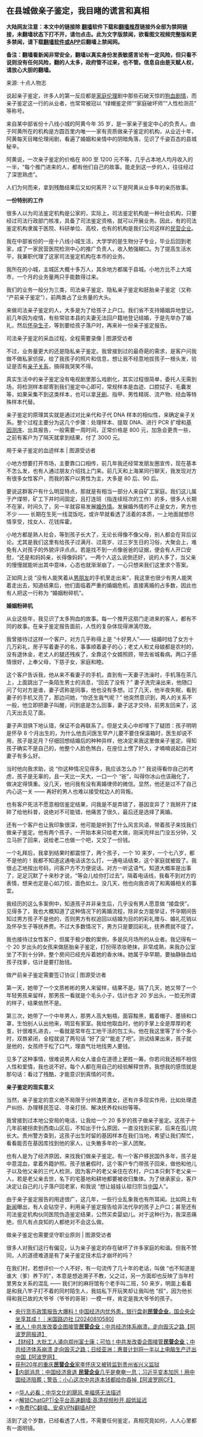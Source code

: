 <!-- 面包屑导航 --> <h2>在县城做亲子鉴定，我目睹的谎言和真相</h2> <p class="notice"><b>大陆网友注意：本文中的链接除 <a href="https://github.com/bannedbook/fanqiang" >翻墙</a>软件下载和<a href="https://github.com/killgcd/justmysocks/blob/master/README.md">翻墙推荐</a>链接外全部为禁网链接，未翻墙状态下打不开，请勿点击。此为文字版禁闻，欲看图文视频完整版和更多禁闻，请下载<a href="https://github.com/bannedbook/fanqiang">翻墙软件或APP</a>后翻墙上禁闻网。</p><p>备注：翻墙看新闻非常安全，翻墙以真实身份发表敏感言论有一定风险，但只看不说则没有任何风险，翻的人太多，政府管不过来，也不管。信息自由是天赋人权，请放心大胆的翻墙。</b></p>  <div class="entry"> <p>来源:&nbsp;十点人物志                          </p> <p>说起亲子鉴定，许多人的第一反应都是<a href="https://www.bannedbook.org/bnews/tag/%E5%AE%B6%E5%BA%AD%E4%BC%A6%E7%90%86/" class="st_tag internal_tag" rel="tag" title="标签 家庭伦理 下的日志">家庭伦理</a>剧中那些石破天惊的<a href="https://www.bannedbook.org/bnews/tag/%E7%8B%97%E8%A1%80%E5%89%A7%E6%83%85/" class="st_tag internal_tag" rel="tag" title="标签 狗血剧情 下的日志">狗血剧情</a>，而亲子鉴定这一行的从业者，也常常被冠以 “绿帽鉴定师”“家庭破坏师”“人性检测员” 等称号。</p> <p>来自某中部省份十八线小城的阿黄今年 35 岁，是一家亲子鉴定中心的负责人。由于阿黄所在的机构是方圆百里内唯一一家有资质做亲子鉴定的机构，从业近十年，阿黄每天目睹伦理闹剧，看遍了婚姻和亲情中的阴暗角落，见识了千姿百态的县城秘辛。</p> <p>阿黄说，一次亲子鉴定的价格在 800 至 1200 元不等，几乎占本地人均月收入的一半，“每个推门进来的人，都有他们自己的故事。能走到这一步的人，往往经过了深思熟虑”。</p> <p>人们为何而来，拿到残酷结果后又如何离开？以下是阿黄从业多年的亲历故事。</p> <p><strong>一份特别的工作</strong></p> <p>很多人以为司法鉴定机构是公家的，实际上，司法鉴定机构是一种社会机构，只要经过司法行政部门核准，具备了司法鉴定资格，就可以开展业务。因此，有的司法鉴定机构隶属于医院、科研单位、高校，也有的机构是我们公司这样的<a href="https://www.bannedbook.org/bnews/tag/%E6%B0%91%E8%90%A5%E4%BC%81%E4%B8%9A/" class="st_tag internal_tag" rel="tag" title="标签 民营企业 下的日志">民营企业</a>。</p> <p>我在中部省份的一座十八线小城生活，大学学的是生物分子专业，毕业后回到老家，成了一家民营医院检测中心的推广负责人，收入勉强糊口。为了提高生活水平，我兼职代理了这家司法鉴定机构在本市的业务。</p> <p>我所在的小城，主城区大概十多万人，其余地方都属于县城。小地方比不上大城市，一个月的业务量两只手能数得过来。</p> <p>我们的业务一般分为三类，司法亲子鉴定、隐私亲子鉴定和胚胎亲子鉴定（又称 “产前亲子鉴定”），前两类占了业务量的大头。</p> <p>来做司法亲子鉴定的人，大多是为了给孩子上户口。我们省不支持婚姻异地登记，前几年因为疫情，有些常驻本县的夫妻无法回户籍地登记结婚，于是先举办了婚礼，然后<a href="https://www.bannedbook.org/bnews/tag/%E6%80%80%E5%AD%95%E7%94%9F%E5%AD%90/" class="st_tag internal_tag" rel="tag" title="标签 怀孕生子 下的日志">怀孕生子</a>，等到要给孩子落户时，再来补一份亲子鉴定报告。</p>  <p>司法亲子鉴定的采血过程，全程需要录像 | 图源受访者</p> <p>不过，业务量更大的还是隐私亲子鉴定。我曾接到过的最奇葩的需求，是客户问我做不做私家侦探，给了我孩子的照片和信息，想让我不经意地拔孩子一根头发，验证是否有<a href="https://www.bannedbook.org/bnews/tag/%E4%BA%B2%E5%AD%90%E5%85%B3%E7%B3%BB/" class="st_tag internal_tag" rel="tag" title="标签 亲子关系 下的日志">亲子关系</a>，搞得我哭笑不得。</p> <p>真实生活中的亲子鉴定没有电视剧里那么戏剧化，其实过程很简单，委托人无需到场，将检测样本邮寄到我们鉴定中心即可，常规样本是血迹、口腔拭子、毛囊发等，如果采集不到这类样本，也可以拿<span class='wp_keywordlink'><a href="https://www.bannedbook.org/forum2/topic2874.html" title="杜斌《牙刷》" target="_blank">牙刷</a></span>、指甲、男性精斑、流产物、经血等特殊样本代替。</p> <p>亲子鉴定的原理其实就是通过对比亲代和子代 DNA 样本的相似性，来确定亲子关系。整个过程主要分为这几个步骤：处理样本、提取 DNA、进行 PCR 扩增和<a href="https://www.bannedbook.org/bnews/tag/%E5%9F%BA%E5%9B%A0%E6%B5%8B%E5%BA%8F/" class="st_tag internal_tag" rel="tag" title="标签 基因测序 下的日志">基因测序</a>、出具报告，一般需要一周时间，正常价格是 800 元，加急会更贵一些，之前有客户为了隔天就拿到结果，付了 3000 元。</p> <p>用于亲子鉴定的血迹样本 | 图源受访者</p> <p>小地方想要打开市场，主要靠口口相传，前几年我还经常发朋友圈宣传，现在基本不怎么发，也有人通过朋友介绍找上门来。前几天和上海某同行聊天，我发现对方有很多女性客户，而我的客户以男性为主，大多是 80 后、90 后。</p> <p>要说这群客户有什么明显特点，那就是有相当一部分人来自矿工家庭。我们这儿属于产煤带，矿工下井时间固定，且打连班（指连续班次的工作）的多，很多人长期不在家，时间久了，另一半就容易发展<a href="https://www.bannedbook.org/bnews/tag/%E5%A9%9A%E5%A4%96%E6%83%85/" class="st_tag internal_tag" rel="tag" title="标签 婚外情 下的日志">婚外情</a>。发展婚外情的不止是女方，男方也不少 —— 长期在生死一线混饭吃，或许早就看透了活着的本质，一上地面就想尽情享受，找女人、花钱挥霍。</p> <p>小地方都是熟人社会，等到孩子长大了，无论长得像不像父母，别人都会在背后议论。尤其是我们这里有给孩子过满月、过周岁、过三岁生日的习俗，大聚会上，难免有人对孩子的外貌评评点点。若是找不到一点像爸爸的证据，便会有人开口安慰，“还是和妈妈亲，长得像妈妈”。一两个人这么说倒还好，说的人多了，当父亲的慢慢就能听出其中意味，心态也就渐渐崩了，一心只想来我们这里求个答案。</p> <p>正如网上说 “没有人能笑着从<a href="https://www.bannedbook.org/bnews/tag/%E7%94%B7%E6%9C%8B%E5%8F%8B/" class="st_tag internal_tag" rel="tag" title="标签 男朋友 下的日志">男朋友</a>的手机里走出来”，我这里也很少有男人能笑着走出去，知道结果后，他们面临着严重的婚姻危机，直接离婚的占多数，因此也有人把这一行称为 “婚姻粉碎机”。</p> <p><strong>婚姻粉碎机</strong></p> <p>从业这些年，我见识了太多狗血的故事。每一个推开这扇门走进来的客人，都有不同的故事。在亲子鉴定报告面前，人性的复杂体现得淋漓尽致。</p>  <p>我曾接待过这样一个客户，对方几乎称得上是 “十好男人”—— 结婚时给了女方十几万彩礼，房子写着妻子的名，事事顺着妻子的心；老丈人和丈母娘都是农村的，没有退休金，老丈人的腿还残疾了，全靠这个女婿照顾，带去省城看病。两口子感情很好，上奉父母，下慈子女，家庭和睦。</p> <p>这个客户告诉我，他从来不看妻子的手机，直到有一天妻子洗澡时，手机落在茶几上，上面跳出了一条陌生男士的消息，“回去了没有？” 妻子洗完澡出来，他随口问了句对方是谁，妻子谎称是同事，他也没有多想。过了几天，他半夜失眠，看到妻子的手机又亮了，那边问她，“你还生我气呢？” 他突然意识到，两人的关系不一般，他立即把妻子叫醒，问到底是怎么回事，妻子这才交待，前男友回来了，这几天出去见了面。</p> <p>妻子声泪俱下地认错，保证不会再联系了。但是丈夫心中却埋下了疑团：孩子明明是怀孕 8 个月出生的，为什么他去问医生早产儿要不要住保温箱时，医生却说不用，孩子是足月？仔细回想结婚后的种种异样，他决定来我这里做亲子鉴定。得知孩子确实不是自己的，他整个人脸色煞白，在座位上愣了好久，才喃喃说起自己对妻子有多么好。</p> <p>当时他向我求助，说 “你这种情况见得多，我应该怎么办？” 我说得看你自己的考虑，孩子是无辜的，且一天比一天大，一口一个 “爸”，叫得你冰山也该融化了，做决定得慎重。没几天，他问我有没有离婚律师的微信。显然，他还是过不了自己内心这一关 —— 再好的男人也难以接受枕边人的背叛。</p> <p>也有客户死活不愿意相信鉴定结果，问我是不是弄错了，基因变异了？我掰开了揉碎了给他科普，说绝对不可能错，他痛苦了很久，最后还是选择了离婚。</p> <p>还有一个客户也让我印象很深，他可能是听到了什么风言风语，带着孩子来找我们做亲子鉴定。他有两个孩子，一开始本来只给老大做，刚采完样出门没五分钟，又立马折了回来，说给老二也做一个吧，又交了一份钱。</p> <p>一个礼拜后，我拿到结果时都震惊了，两个孩子，一个 10 来岁，一个七八岁，都不是他的！我都不知道这通电话该怎么打，一通电话结束，这个家庭就被毁了。我很忐忑地按出号码，问客户方不方便说话。对方一听这语气，知道大概率是出事了，足足沉默了十来秒才说，“等会儿给你打过去”。隔着电话线，我看不到对方的表情，想来也定是心如刀绞，面色如土。没几天，他也向我咨询了和离婚相关的事宜。</p> <p>我经历的这么多案例中，知道孩子并非亲生后，几乎没有男人愿意做 “接盘侠”。见得多了，我也大概知道了这种情况下的离婚流程，除非女方能举证，怀孕期间告知过男方孩子不是他的，否则男方有权追回以结婚为目的的彩礼赠与、婚礼花销以及怀孕生子等抚养费。不过大多数情况下，男方只是要回彩礼，抚养费就不提了。</p> <p>我也接待过女性客户，但属于极少数的案例，多是风月场所的从业者。我记得有一个 20 岁出头的女孩来做胚胎亲子鉴定，打扮得浓妆艳抹，非常成熟，来我办公室坐了不到十分钟，整个房间已经充斥着她的香水味。她属于孕早期，要抽静脉血给孩子找爹，估计是要打胎钱。</p> <p>做产前亲子鉴定需要签订协议 | 图源受访者</p> <p>第一天，她带了一个文质彬彬的男人来留样，结果不是。隔了几天，她又带了一个年轻男孩来留样，那男孩一看就是个毛头小子，估计也才 20 岁出头，一脸无所谓的样子，结果依然不是。</p>  <p>第三次，她带了一个中年男人，那男人高大魁梧，面容黢黑，戴着帽子、墨镜和口罩，生怕别人认出他来，明显有家室。我给他取血时，他的手掌上全是厚厚的老茧，针很难扎进去，一看就是常年在工地干活的包工头。他在我这里等了半个多小时，双唇紧闭，全程就说了两句话 “好了没”“能走了吧”。测试结果出来，孩子就是他的，女孩终于松了口气，理直气壮地找男人要钱。</p> <p>见多了这种事情，很难说男人和女人谁会在道德上更胜一筹。你若问我还相不相信人性和爱情，我也说不好。每个人都在用自己的经验解释世界。我想我的感悟就是那句话：看过了残酷，才能意识到真情的可贵。</p> <p><strong>亲子鉴定的现实意义</strong></p> <p>当然，亲子鉴定的意义绝不局限于分辨渣男渣女，还有许多现实作用，比如处理遗产纠纷、办理移民签证、寻亲打拐、解决抚养权纠纷等等。</p> <p>我曾接到过本地公安局的电话，让我给一个 20 多岁的孩子做亲子鉴定。这孩子十几年前被拐卖到西南山区后，不知出于什么原因，一直没找到买家，后来在孤儿院长大。贵州警方查到，这孩子出生时留的基因样本在我们当地，希望让我们帮忙，看看能否在基因库找到他的家人，让失散多年的一家人团聚。</p> <p>也有人是为了经济原因，来找我们做亲子鉴定。有一个客户移民国外多年，孩子是中意混血，拿着外籍护照。孩子放暑假时，这个客户专门带孩子回来，做他和他儿子以及他父亲的三代人检测，因为客户的老父亲住在农村，户口本只剩下老父亲一人，若是老父亲去世，名下的宅基地和耕地都要被收归集体。为了继承家业，客户决定让自己的儿子落户回老家，和我说 “想让娃娃认祖归宗当<span class='wp_keywordlink_affiliate'><a href="https://www.bannedbook.org/" title="中国" target="_blank">中国</a></span>人”。</p> <p>由于亲子鉴定报告的用途很广，这几年，一些行业乱象我也有所耳闻。比如网上有<span class='wp_keywordlink_affiliate'><a href="https://www.bannedbook.org/" title="新闻">新闻</a></span>曝出，有人会钻空子，利用亲子鉴定报告给非法代孕的孩子上户口；甚至还有司法鉴定机构伙同医院伪造鉴定结果，公然买卖婴幼儿。对于这种行为，我深恶痛绝，但凡有点良知的人都绝对不会这么做。</p> <p>做亲子鉴定也需要坚守职业原则 | 图源受访者</p> <p>很多人对我们这行有偏见，认为亲子鉴定的存在破坏了许多家庭的和谐。但我不赞同，人的道德难道是有了亲子鉴定技术后才崩坏的吗？</p> <p>在我们村，若想评价一个人不好，有一句流传了几十年的老话，叫做 “也不知道是谁大（爹）养下的”，本意是想追溯子不教，父之过，另一方面却也反映了当年村里男女关系的混乱 —— 我们村的麻将馆有个老手叫二班，50 来岁，明面上看着是和我八竿子打不着的同村陌生人，我姑私下开玩笑却让我叫他 “叔”，因为他长得和我已故的大爷爷（爷爷的哥哥）一模一样，肯定是我大爷爷的孩子。</p> <!--<div id="taboola-mid-1"></div>--><ul class='op-related-articles' title='相关阅读'> <li><a href='https://www.bannedbook.org/bnews/sohnews/20240811/2073277.html' target='_blank'>央行货币政策报告大爆料！中国经济内忧外患，银行盘剥<b>民营企业</b>，国企央企坐享其成！｜米国路边社 [20240810580]</a></li> <li><a href='https://www.bannedbook.org/bnews/topimagenews/20240810/2072847.html' target='_blank'>骇人！中共发改委企图接管<b>民营企业</b>；中共经济体系崩溃，走向毁灭之路【阿波罗网报道】</a></li> <li><a href='https://www.bannedbook.org/bnews/bannedvideo/20240809/2072676.html' target='_blank'>【财经】大批工人涌向郑州富士康；可怕！中共发改委企图接管<b>民营企业</b>；中共经济体系崩溃 走向毁灭之路；日经亚洲：惠普计划将一半以上电脑生产迁出中国【阿波罗网】</a></li> <li><a href='https://www.bannedbook.org/bnews/weiquan/20240603/2044908.html' target='_blank'>获刑20年的重庆<b>民营企业</b>家李怀庆又被转监到贵州省兴义监狱</a></li> <li><a href='https://www.bannedbook.org/bnews/bannedvideo/20240518/2038403.html' target='_blank'>💸内部消息：中国经济衰退 <b>民营企业</b>几乎是奄奄一息；习近平变本加厉！用中国经济陪葬；警告：小心这次中共连本钱都给你吞掉【阿波罗网CF】</a></li> </ul> <ul class="texttj"> <!--<li>🔥<a href="https://www.bannedbook.org/bnews/ssgc/20230219/1850782.html" target="_blank">法国犹太老板：神告诉我们，只有一位中国人能救人类</a></li>--> <li>🔥<a href="https://www.bannedbook.org/bnews/comments/20220220/1694796.html" target="_blank">华人必看：中华文化的飓风 幸福感无法描述</a></li> <li>🔥<a href="https://github.com/bannedbook/fanqiang/wiki/V2ray%E6%9C%BA%E5%9C%BA" target="_blank">解锁ChatGPT|全平台高速翻墙:高清视频秒开,超低延迟</a></li> <li>🔥<a href="https://github.com/bannedbook/fanqiang/wiki/%E7%A6%81%E9%97%BB%E7%BD%91%E5%AE%89%E5%8D%93%E7%BF%BB%E5%A2%99%E6%96%B0%E9%97%BBAPP" target="_blank">免费PC翻墙、安卓VPN翻墙APP</a></li> </ul><p>活到了这个岁数，已经看透了人性，不需要任何鉴定，真相究竟如何，人人心里都有一面明镜。</p> <a name='sharetosocial'></a> <div style="margin-bottom:5px;padding-bottom:5px;clear:both"> <div id="archive-pix-1" class="banner-ads"> <!-- AuctionX Display platform tag START --> <div id="27602x728x90x621x_ADSLOT1" clicktrack="%%CLICK_URL_ESC%%"></div>  <!-- AuctionX Display platform tag END --> </div> <div id="archive-pix-2" class="banner-ads"> <!-- AuctionX Display platform tag START --> <div id="27556x300x250x621x_ADSLOT1" clicktrack="%%CLICK_URL_ESC%%" style="margin:0 auto;text-align:center"></div>  <!-- AuctionX Display platform tag END --> </div> </div>  <div id="archive-pix-1" class="banner-ads"> <!-- AuctionX Display platform tag START --> <div id="27603x728x90x621x_ADSLOT1" clicktrack="%%CLICK_URL_ESC%%"></div>  <!-- AuctionX Display platform tag END --> </div> </div><!--END ENTRY--> 